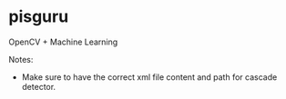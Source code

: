 # pisguru
OpenCV + Machine Learning

Notes:
- Make sure to have the correct xml file content and path for cascade detector. 
